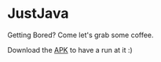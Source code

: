 # JustJava
Getting Bored? Come let's grab some coffee.

Download the [APK]() to have a run at it :)
